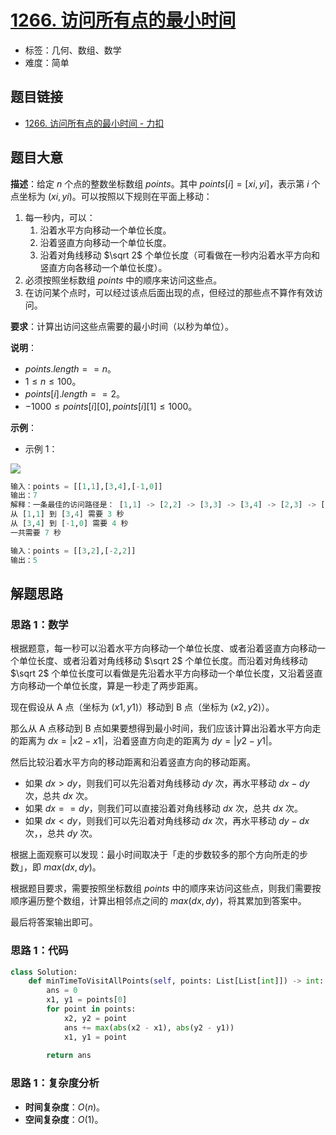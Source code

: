 # [1266. 访问所有点的最小时间](https://leetcode.cn/problems/minimum-time-visiting-all-points/)

- 标签：几何、数组、数学
- 难度：简单

## 题目链接

- [1266. 访问所有点的最小时间 - 力扣](https://leetcode.cn/problems/minimum-time-visiting-all-points/)

## 题目大意

**描述**：给定 $n$ 个点的整数坐标数组 $points$。其中 $points[i] = [xi, yi]$，表示第 $i$ 个点坐标为 $(xi, yi)$。可以按照以下规则在平面上移动：

1. 每一秒内，可以：
   1. 沿着水平方向移动一个单位长度。
   2. 沿着竖直方向移动一个单位长度。
   3. 沿着对角线移动 $\sqrt 2$ 个单位长度（可看做在一秒内沿着水平方向和竖直方向各移动一个单位长度）。
2. 必须按照坐标数组 $points$ 中的顺序来访问这些点。
3. 在访问某个点时，可以经过该点后面出现的点，但经过的那些点不算作有效访问。

**要求**：计算出访问这些点需要的最小时间（以秒为单位）。

**说明**：

- $points.length == n$。
- $1 \le n \le 100$。
- $points[i].length == 2$。
- $-1000 \le points[i][0], points[i][1] \le 1000$。

**示例**：

- 示例 1：

![](https://assets.leetcode-cn.com/aliyun-lc-upload/uploads/2019/11/24/1626_example_1.png)

```python
输入：points = [[1,1],[3,4],[-1,0]]
输出：7
解释：一条最佳的访问路径是： [1,1] -> [2,2] -> [3,3] -> [3,4] -> [2,3] -> [1,2] -> [0,1] -> [-1,0]   
从 [1,1] 到 [3,4] 需要 3 秒 
从 [3,4] 到 [-1,0] 需要 4 秒
一共需要 7 秒
```

```python
输入：points = [[3,2],[-2,2]]
输出：5
```

## 解题思路

### 思路 1：数学

根据题意，每一秒可以沿着水平方向移动一个单位长度、或者沿着竖直方向移动一个单位长度、或者沿着对角线移动 $\sqrt 2$ 个单位长度。而沿着对角线移动 $\sqrt 2$ 个单位长度可以看做是先沿着水平方向移动一个单位长度，又沿着竖直方向移动一个单位长度，算是一秒走了两步距离。

现在假设从 A 点（坐标为 $(x1, y1)$）移动到 B 点（坐标为 $(x2, y2)$）。

那么从 A 点移动到 B 点如果要想得到最小时间，我们应该计算出沿着水平方向走的距离为 $dx = |x2 - x1|$，沿着竖直方向走的距离为 $dy = |y2 - y1|$。

然后比较沿着水平方向的移动距离和沿着竖直方向的移动距离。

- 如果 $dx > dy$，则我们可以先沿着对角线移动 $dy$ 次，再水平移动 $dx - dy$ 次，总共 $dx$ 次。
- 如果 $dx == dy$，则我们可以直接沿着对角线移动 $dx$ 次，总共 $dx$ 次。
- 如果 $dx < dy$，则我们可以先沿着对角线移动 $dx$ 次，再水平移动 $dy - dx$ 次，，总共 $dy$ 次。

根据上面观察可以发现：最小时间取决于「走的步数较多的那个方向所走的步数」，即 $max(dx, dy)$。

根据题目要求，需要按照坐标数组 $points$ 中的顺序来访问这些点，则我们需要按顺序遍历整个数组，计算出相邻点之间的 $max(dx, dy)$，将其累加到答案中。

最后将答案输出即可。

### 思路 1：代码

```python
class Solution:
    def minTimeToVisitAllPoints(self, points: List[List[int]]) -> int:
        ans = 0
        x1, y1 = points[0]
        for point in points:
            x2, y2 = point
            ans += max(abs(x2 - x1), abs(y2 - y1))
            x1, y1 = point
        
        return ans    
```

### 思路 1：复杂度分析

- **时间复杂度**：$O(n)$。
- **空间复杂度**：$O(1)$。
